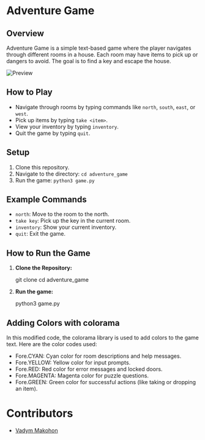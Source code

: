 # Adventure Game

## Overview
Adventure Game is a simple text-based game where the player navigates through different rooms in a house. Each room may have items to pick up or dangers to avoid. The goal is to find a key and escape the house.

![Preview](https://github.com/VadymMakohon/adventure_game/assets/138728243/56533d1e-b991-4ac1-95c1-8b552cd742d1)

## How to Play
- Navigate through rooms by typing commands like `north`, `south`, `east`, or `west`.
- Pick up items by typing `take <item>`.
- View your inventory by typing `inventory`.
- Quit the game by typing `quit`.

## Setup
1. Clone this repository.
2. Navigate to the directory: `cd adventure_game`
3. Run the game: `python3 game.py`

## Example Commands
- `north`: Move to the room to the north.
- `take key`: Pick up the key in the current room.
- `inventory`: Show your current inventory.
- `quit`: Exit the game.

## How to Run the Game

1. **Clone the Repository:**

   git clone <repository-url>
   cd adventure_game

2. **Run the game:**

   python3 game.py

## Adding Colors with colorama
In this modified code, the colorama library is used to add colors to the game text. Here are the color codes used:

- Fore.CYAN: Cyan color for room descriptions and help messages.
- Fore.YELLOW: Yellow color for input prompts.
- Fore.RED: Red color for error messages and locked doors.
- Fore.MAGENTA: Magenta color for puzzle questions.
- Fore.GREEN: Green color for successful actions (like taking or dropping an item). 

# Contributors
- [Vadym Makohon](https://github.com/VadymMakohon)
